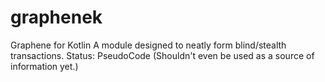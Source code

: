 # graphenek
Graphene for Kotlin
A module designed to neatly form blind/stealth transactions.
Status: PseudoCode (Shouldn't even be used as a source of information yet.)
